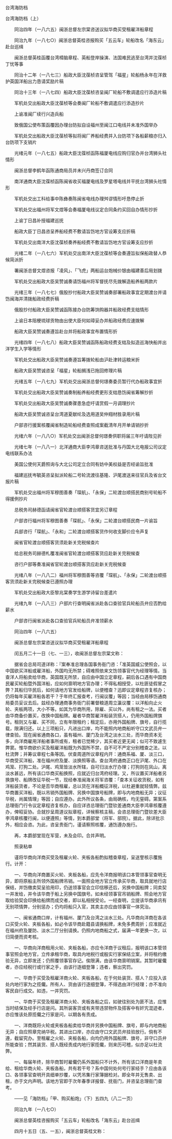 <!-- { "loadSidebar": true } -->
台湾海防档


台湾海防档（上）

　　同治四年（一八六五）闽浙总督左宗棠咨送议拟华商买受租雇洋船章程

　　同治九年（一八七○）闽浙总督英桂咨报购买「五云车」轮船改名「海东云」赴台巡缉

　　闽浙总督英桂函覆台湾樟脑章程、英船登岸操演、法国难民逃至台湾并沈葆桢丁忧等事

　　同治十二年（一八七三）船政大臣沈葆桢咨呈管驾「福星」轮船杨永年在洋救护英国洋船出力恳请奖励片稿

　　同治十三年（一八七四）船政大臣沈葆桢咨呈闽厂轮船不敷调遣应行添造片稿

　　军机处交出船政大臣沈葆桢等会奏闽厂轮船不敷调遣应行添造抄片

　　上谕准闽厂续行兴造兵船

　　致俄国公使布策函覆因办理台防拟自设福州至闽江口电线并未准外国举办

　　军机处交出船政大臣沈葆桢等拟将闽厂养船经费并入台防项下各船薪粮亦归入台防项下支销片

　　光绪元年（一八七五）船政大臣沈葆桢函陈福厦电线应购归官办并台湾狮头社情形

　　闽浙总督李鹤年函陈通商局员并未兴丹商签订合同

　　南洋通商大臣沈葆桢函陈闽省收买福厦电线及罗星塔电线并平抚台湾狮头社情形

　　军机处交出工科给事中陈彝奏陈闽省电线办理舛谬情形吁恳停止折

　　军机处交出福州将军文煜等会奏福厦电线议定合同条约买回自办情形抄折

　　上谕丁日昌补授福建巡抚

　　船政大臣丁日昌咨呈养船经费不敷请旨饬地方官设筹支应折稿

　　军机处交出南洋大臣沈葆桢奏养船经费不敷请旨饬地方官设筹支应抄折

　　光绪二年（一八七六）军机处交出南洋大臣沈葆桢等会奏遵旨拟保船政替人恭候简派折

　　署闽浙总督文煜咨报「凌风」、「飞虎」两船运台炮械价银由福建善后局划拨

　　军机处交出船政大臣吴赞诚奏请饬福州将军督抚尽先拨解造船养船两款片

　　光绪三年（一八七七）俄股抄付船政大臣吴赞诚奏部署船政事宜定期渡台并请饬闽海并清拨船政经费折稿

　　俄股抄付船政大臣吴赞诚函陈接办台防筹饷购器并船政经费支绌情形

　　上谕日本阻梗琉球贡物由出使大臣何如璋妥办并船政经费应速拨解

　　船政大臣吴赞诚奏遵旨赴台并将船政事宜布置情形折

　　光绪四年（一八七八）船政大臣吴赞诚函陈船政经费支绌及拟造巡海快船并出洋学生入学等情形

　　军机处交出船政大臣吴赞诚奏遵旨筹拨轮船由沪赴津转运粮米折

　　船政大臣吴赞诚咨呈「福星」轮船搁浅已拖回修理片稿

　　光绪五年（一八七九）军机处交出闽浙总督何璟奏委员暂行代办船政事宜折

　　军机处交出船政大臣吴赞诚奏制船养船经费更形支绌恳饬闽省筹解抄折

　　军机处交出船政大臣吴赞诚奏骤患急症吁请赏假一月调理抄片

　　船政大臣吴赞诚咨呈台湾道夏献纶及选用道吴仲翔材胜录用片稿

　　户部咨行援案核覆闽省制造轮船经费查照成案截清年月开单请销抄折

　　光绪六年（一八八○）军机处交出闽浙总督何璟奏供职将届三年吁请陛见折

　　光绪七年（一八八一）北洋通商大臣李鸿章咨送批准与丹国大北电报公司议定电线联系办法

　　美国公使何天爵照询与大北公司定立合同有妨中美权益是否经谕旨批准

　　福建巡抚岑毓英咨呈拟派轮船二号轮流渡往基隆、沪尾渡送来往官兵及省台文报片稿

　　军机处交出福州将军穆图善奏「琛航」、「永保」二轮渡台顺搭民商别号轮船不得援例抄片

　　总税务司赫德函请闽省官轮渡台顺搭客货宜另订章程

　　户部咨行福州将军穆图善奏「琛航」、「永保」二轮渡台顺搭民商一片谕旨

　　兵部咨行「琛航」、「永和」二轮渡台顺搭客货作何收支脚价应令声复

　　闽省官轮渡台顺搭客货须赴新关完税候查片

　　给总税务司赫德札覆准闽省官轮渡台顺搭客货应赴新关完税候查

　　咨行户部等奏准闽省官轮渡台顺搭客货应赴新关完税候查

　　光绪八年（一八八二）福州将军穆图善等咨覆「琛航」、「永保」二轮渡台顺搭客货须赴新关完税候查已遵照办理

　　军机处交出船政大臣黎兆棠奏学生游学诗留台差遣片

　　光绪九年（一八八三）户部片行查明闽省派赴各口查验官兵轮船员弁应否酌给薪水

　　户部咨行闽省派赴各口查验官兵轮船员弁准领薪水

　　同治四年（一八六五）

　　闽浙总督左宗棠咨送议拟华商买受租雇洋船章程

　　闰五月二十一日（七、一三），收闽浙总督左宗棠文称：

　　据省会总局司道详称：『案奉准总理各国事务衙门咨：「准英国威公使照会，以中国欲买洋船或雇洋船，外国均无所禁；碍难照依来文饬领事官代为经理等情。当查洋人将船卖给华商，英国既无所禁，自应由中国立定章程，嗣后各口遇有中国商民雇买轮船暨外国洋船，应如何禀明地方官办理；不得私相授受，以杜匪徒假冒之弊？其船归华民后，如何请地方官发给船牌，以便稽查？迅即议定章程咨复核办；仍将每年买雇洋船各若干？于年终汇报查考，行闽议覆」等因；当经由局移饬通商局委员妥议去后。兹经办理通商事务衙门前署督粮道周立瀛议覆：以洋船向止火轮、夹板两项，大小不等。如其为华商所用，除雇、买以外，尚有租之一法。买者由华商备价置买，改换中国船牌。雇者华商暂雇洋船装货搭人，仍用外国船牌旗号。租则又与雇、买不同，立有年限租约；租定后，亦用外国船牌、旗号，自行揽载，限满归还。以上三项船只，凡进出口岸，均不能照内地商船听守口文武员弁一律查验。现在闽省通商各口，虽有福州、厦门及台湾之淡水三处，而华商资本无多，向洋商雇用洋船者事所或有，租者已觉稀少，其买者近更无闻；似可不致遽生弊窦。惟华商欲价买及租雇洋船既为外国所不禁，自不可不严定分别稽查之法，以杜流弊；并筹议章程七条等因。伏查周道所议章程内开：通商系福、厦、淡三口，华商受买洋船，准在福州府及厦、淡换照等语。查台湾府通商正口在沪尾、外口在鸡笼、打狗二处。沪尾、鸡笼皆淡水所辖，自可归淡水厅办理；打狗则在凤山，离淡水甚远，所有该口华商买船换照，应就近归台湾府经理。又，所议置买洋船者另换旗号、船牌改征华税一节，现经奉准闽海关将军咨覆：「查本关征收货税，如有洋船装货者，不论是否华商租雇，总以货在洋船概征洋税，以杜避重就轻情弊。兹华商置买洋船，既以吊销外国船牌、另换中国旗号船牌，即与内地商船无异；议征华税，尚属情理」等因；自应遵办。此外所议各条，由局确核，均无窒碍。第案系总理衙门行令议定章程咨复核办，自应详咨总理衙门暨钦差通商大臣李鸿章核覆遵办，俾昭妥协。合就抄呈周道议拟章程，详候察核主稿，会咨总理衙门暨钦差大臣李鸿章核覆行闽，以便遵照』等情，到本爵部堂（将军、部院）。据此，除详批示外，相应会咨。为此，咨呈贵衙门，谨请察照核覆，通饬遵办施行。

　　再，本爵部堂现在军营，未及会印。合并声明。

　　照录粘单

　　谨将华商向洋商买受及租雇火轮、夹板各船酌拟稽查章程，呈送詧核示覆施行。计开：

　　一、华商向洋商置买火轮、夹板各船，应先令洋商报明该口本管领事官查明无异，即将原船主所领外国船牌吊销。一面照会地方官立传承买华商，取具就地行店保结，并饬缴卖契呈验用印，仍送领事官会立印信移还后，另换中国船牌；同卖契一并发给，并令该华商于船上另换中国旗号。如未经领事官吊销船牌、照会地方官取给验契会印换给船牌而成交者，即以私相授受论。一经查明，立提该华商承讯有无别项情弊，分别惩办；仍均将船只入官，其卖主亦应由领事官一体究治。

　　一、闽省通商口岸，计有福州、厦门及台湾之淡水三处。凡华商向洋商在各该口买受火轮、夹板各船，如必令该华商赴籍县请换船牌，未免多费周折；应准就近在福州府及厦防、淡水二厅分别请换。仍照内地商船之式，届满一年更换一次，以归简便而资考核。

　　一、华商向洋商租用火轮、夹板各船，亦应令洋商于议租后，报明该口本管领事官照会地方官，立传承租华商，取具内地税行或殷实行家保结立案，并将租约缴验无异，立即发还；仍照覆领事官存记。俟限满，由该华商禀明销案。其暂时雇儎者，亦应经税行或行家之手，由该行逐细登簿；违者，察出究罚。

　　一、华商于买受及租雇洋商火轮、夹板各船，在于何处装货、搭人？应投入该处内地行家为之揽儎。所有人、货由该行逐细登簿，不得选由洋行经理；亦不准向客民自行成交。如违，一并究罚。

　　一、华商于买受及租雇洋商火轮、夹板各船之后，如驶往别处为匪不法，应惟当时结保及经手行店是问。其所装客货或有夹带违禁物件及搭客中有奸宄混迹者，亦应惟该处原揽儎之行家是问，以期各有责成。

　　一、洋商既将火轮或夹板各船卖给华商并另换中国船牌、旗号，即与内地商船无异；自应照章完纳华税。其进出口岸，亦应由守口文武员弁挂验放行。倘有不遵，截留究办。至租雇之火轮、夹板各船，向均仍用外国船牌、旗号，非守口员弁所能查验；然其装货、搭人既经责成内地行家揽儎，则来历可稽，似亦足以杜流弊。

　　一、每届年终，除华商暂时雇儎仍系外国船只不计外，所有该口洋商是年卖给、租给华商火轮、夹板各船，共有若干号？系中国何处何号行家经手？应由各该口、各领事官查明开具细单抄覆，以凭吊集行家簿据检对。即全年并无售卖、出租，亦于文内声明。该地方官即于次年春季详报督、抚衙门，并咨呈总理衙门查考。

　　——见「海防档」「甲、购买船炮」（下）五四九（八二一页）

　　同治九年（一八七○）

　　闽浙总督英桂咨报购买「五云车」轮船改名「海东云」赴台巡缉

　　四月十五日（五、一五），闽浙总督英桂文称：

